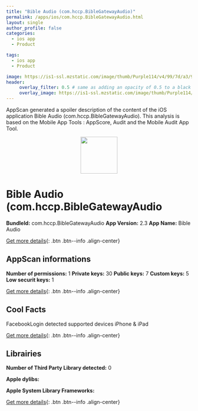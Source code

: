 ```yaml
---
title: "Bible Audio (com.hccp.BibleGatewayAudio)"
permalink: /apps/ios/com.hccp.BibleGatewayAudio.html
layout: single
author_profile: false
categories: 
  - ios app 
  - Product 

tags: 
  - ios app 
  - Product 

image: https://is1-ssl.mzstatic.com/image/thumb/Purple114/v4/99/7d/a3/997da3d1-7324-d30a-a149-a97f7125dd89/AppIcon-1x_U007emarketing-0-10-0-85-220.png/512x512bb.jpg
header: 
     overlay_filter: 0.5 # same as adding an opacity of 0.5 to a black background
     overlay_image: https://is1-ssl.mzstatic.com/image/thumb/Purple114/v4/99/7d/a3/997da3d1-7324-d30a-a149-a97f7125dd89/AppIcon-1x_U007emarketing-0-10-0-85-220.png/512x512bb.jpg
---
```

AppScan generated a spoiler description of the content of the iOS application Bible Audio (com.hccp.BibleGatewayAudio). This analysis is based on the Mobile App Tools : AppScore, Audit and the Mobile Audit App Tool.

  
  
<div style="text-align: center;"><img src="https://is1-ssl.mzstatic.com/image/thumb/Purple114/v4/99/7d/a3/997da3d1-7324-d30a-a149-a97f7125dd89/AppIcon-1x_U007emarketing-0-10-0-85-220.png/512x512bb.jpg" width="100" height="100"></div>  
  
# Bible Audio (com.hccp.BibleGatewayAudio

**BundleId:** com.hccp.BibleGatewayAudio
**App Version:** 2.3
**App Name:** Bible Audio


[Get more details](/pricing.html){: .btn .btn--info .align-center}  
  
## AppScan informations 

**Number of permissions:** 1
**Private keys:** 30
**Public keys:** 7
**Custom keys:** 5
**Low securit keys:** 1
  
[Get more details](/pricing.html){: .btn .btn--info .align-center}

## Cool Facts

FacebookLogin detected
supported devices iPhone & iPad
  
[Get more details](/pricing.html){: .btn .btn--info .align-center}

## Librairies 
**Number of Third Party Library detected:** 0

**Apple dylibs:**


**Apple System Library Frameworks:**


  
[Get more details](/pricing.html){: .btn .btn--info .align-center}

